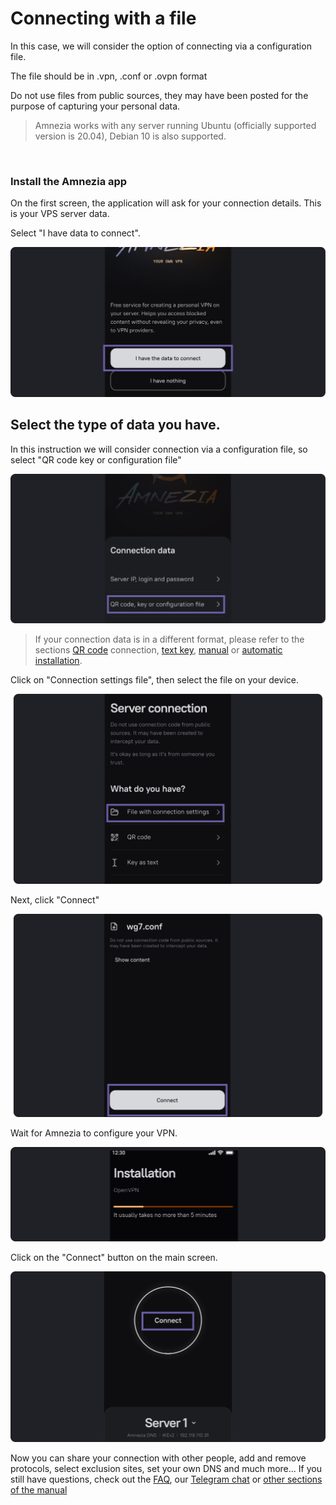# Connecting with a file


In this case, we will consider the option of connecting via a configuration file.

 The file should be in .vpn, .conf or .ovpn format 

Do not use files from public sources, they may have been posted for the purpose of capturing your personal data.

> Amnezia works with any server running Ubuntu (officially supported version is 20.04), Debian 10 is also supported.


&nbsp;

### Install the Amnezia app

On the first screen, the application will ask for your connection details. This is your VPS server data.

Select "I have data to connect".


![instruction 1](https://raw.githubusercontent.com/amnezia-vpn/amnezia.org-content/master/docs/en/instructions/04_file-connection/img/fc_en_1.png)


## Select the type of data you have. 

In this instruction we will consider connection via a configuration file, so select "QR code key or configuration file"


![instruction 1](https://raw.githubusercontent.com/amnezia-vpn/amnezia.org-content/master/docs/en/instructions/04_file-connection/img/fc_en_2.png)

>If your connection data is in a different format, please refer to the sections [QR code] connection, [text key], [manual] or [automatic installation].

Click on "Connection settings file", then select the file on your device.

![instruction 1](https://raw.githubusercontent.com/amnezia-vpn/amnezia.org-content/master/docs/en/instructions/04_file-connection/img/fc_en_3.png)


Next, click "Connect"

![instruction 1](https://raw.githubusercontent.com/amnezia-vpn/amnezia.org-content/master/docs/en/instructions/04_file-connection/img/fc_en_4.png)

Wait for Amnezia to configure your VPN.

![instruction 1](https://raw.githubusercontent.com/amnezia-vpn/amnezia.org-content/master/docs/en/instructions/04_file-connection/img/fc_en_5.png)

Click on the "Connect" button on the main screen.


![instruction 1](https://raw.githubusercontent.com/amnezia-vpn/amnezia.org-content/master/docs/en/instructions/04_file-connection/img/fc_en_6.png)


Now you can share your connection with other people, add and remove protocols, select exclusion sites, set your own DNS and much more... 
If you still have questions, check out the [FAQ], our [Telegram chat] or [other sections of the manual]


[amnezia-site-ext-link]: https://amnezia-web-nx1r.vercel.app
[QR code]: ../instructions/05_qr-code_connection
[text key]: ../instructions/03_text-key-connection
[manual]: ../instructions/02_manual-install
[FAQ]: /faq
[Telegram chat]: https://t.me/amnezia_vpn_en
[other sections of the manual]: ../instructions
[automatic installation]: ../instructions/01_auto-install

